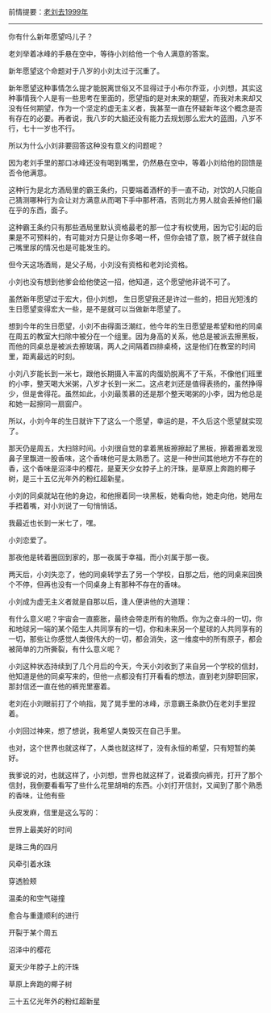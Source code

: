 前情提要：[老刘去1999年](./老刘去1999年.md)
- - - - - 
你有什么新年愿望吗儿子？

老刘举着冰峰的手悬在空中，等待小刘给他一个令人满意的答案。

新年愿望这个命题对于八岁的小刘太过于沉重了。

新年愿望这种事情怎么提才能脱离世俗又不显得过于小布尔乔亚，小刘想，其实这种事情我个人是有一些思考在里面的，愿望指的是对未来的期望，而我对未来却又没有任何期望，作为一个坚定的虚无主义者，我甚至一直在怀疑新年这个概念是否有存在的必要。再者说，我八岁的大脑还没有能力去规划那么宏大的蓝图，八岁不行，七十一岁也不行。

所以为什么小刘非要回答这种没有意义的问题呢？

因为老刘手里的那口冰峰还没有喝到嘴里，仍然悬在空中，等着小刘给他的回馈是否令他满意。

这种行为是北方酒局里的霸王条约，只要端着酒杯的手一直不动，对饮的人只能自己猜测哪种行为会让对方满意从而喝下手中那杯酒，否则北方男人就会丢掉他们最在乎的东西，面子。

这种霸王条约只有那些酒局里默认资格最老的那一位才有权使用，因为它引起的后果是不可预料的，有可能对方只是让你多喝一杯，但你会错了意，脱了裤子就往自己嘴里尿的情况也是可能发生的。

但今天这场酒局，是父子局，小刘没有资格和老刘论资格。

小刘也没有想到他爹会给他使这一招，他知道，这个愿望他非说不可了。

虽然新年愿望过于宏大，但小刘想， 生日愿望我还是许过一些的，把目光短浅的生日愿望变得宏大一些，是不是就可以当做新年愿望了。

想到今年的生日愿望，小刘不由得面泛潮红，他今年的生日愿望是希望和他的同桌在周五的教室大扫除中被分在一个组里。因为身高的关系，他总是被派去擦黑板，而他的同桌总是被派去擦玻璃，两人之间隔着四排桌椅，这是他们在教室的时间里，距离最远的时刻。

小刘八岁能长到一米七，跟他长期摄入丰富的肉蛋奶脱离不了干系，不像他们班里的小李，整天喝大米粥，八岁才长到一米二。这点老刘还是值得表扬的，虽然挣得少，但是舍得花。虽然如此，小刘最羡慕的还是那个整天喝粥的小李，因为他总是和她一起擦同一扇窗户。

所以，小刘今年的生日就许下了这么一个愿望，幸运的是，不久后这个愿望就实现了。

那天仍是周五，大扫除时间。小刘很自觉的拿着黑板擦擦起了黑板，擦着擦着发现鼻子里飘进一股香味，这个香味他可是太熟悉了。这是一种世间其他地方不存在的香，这个香味是沼泽中的樱花，是夏天少女脖子上的汗珠，是草原上奔跑的椰子树，是三十五亿光年外的粉红超新星。

小刘的同桌就站在他的身边，和他擦着同一块黑板，她看向他，她走向他，她用左手捂着嘴，对小刘说了一句悄悄话。

我最近也长到一米七了，嘿。

小刘恋爱了。

那夜他是转着圈回到家的，那一夜属于幸福，而小刘属于那一夜。

两天后，小刘失恋了，他的同桌转学去了另一个学校，自那之后，他的同桌来回换个不停，但再也没有一个同桌身上有那种不存在的香味。

小刘成为虚无主义者就是自那以后，逢人便讲他的大道理：

有什么意义呢？宇宙会一直膨胀，最终会带走所有的物质。你为之奋斗的一切，你和地球另一端的某个陌生人共同享有的一切，你和未来另一个星球的人共同享有的一切，那些让你感觉人类很伟大的一切，都会消失，这一维度中的所有原子，都会被简单的力所撕裂，有什么意义呢？

小刘这种状态持续到了几个月后的今天，今天小刘收到了来自另一个学校的信封，他知道是他的同桌写来的，但他一点都没有打开看看的想法，直到老刘辞职回家，那封信还一直在他的裤兜里塞着。

老刘在小刘眼前打了个响指，晃了晃手里的冰峰，示意霸王条款仍在老刘手里捏着。

小刘回过神来，想了想说，我希望人类毁灭在自己手里。

也对，这个世界也就这样了，人类也就这样了，没有永恒的希望，只有短暂的美好。

我爹说的对，也就这样了，小刘想，世界也就这样了，说着摸向裤兜，打开了那个信封，我倒要看看写了些什么花里胡哨的东西。小刘打开信封，又闻到了那个熟悉的香味，让他有些

头皮发麻，信里是这么写的：

世界上最美好的时间

是珠三角的四月

风牵引着水珠

穿透脸颊

温柔的和空气碰撞

愈合与重逢顺利的进行

开裂于某个周五

沼泽中的樱花

夏天少年脖子上的汗珠

草原上奔跑的椰子树

三十五亿光年外的粉红超新星